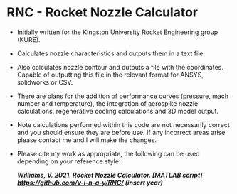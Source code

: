 # RNC - Rocket Nozzle Calculator

- Initially written for the Kingston University Rocket Engineering group (KURE).

- Calculates nozzle characteristics and outputs them in a text file.

- Also calculates nozzle contour and outputs a file with the coordinates. Capable of outputting this file in the relevant format for ANSYS, solidworks or CSV. 

- There are plans for the addition of performance curves (pressure, mach number and temperature), the integration of aerospike nozzle calculations, regenerative cooling calculations and 3D model output.

- Note calculations performed within this code are not necessarily correct and you should ensure they are before use. If any incorrect areas arise please contact me  and I will make the changes.

- Please cite my work as appropriate, the following can be used depending on your reference style: 
    
    ***Williams, V. 2021. Rocket Nozzle Calculator. [MATLAB script] https://github.com/v-i-n-a-y/RNC/ (insert year)***
